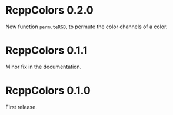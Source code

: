 # RcppColors 0.2.0

New function `permuteRGB`, to permute the color channels of a color.


# RcppColors 0.1.1

Minor fix in the documentation.


# RcppColors 0.1.0

First release.
